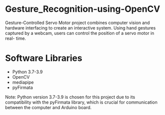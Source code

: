 # Gesture_Recognition-using-OpenCV
Gesture-Controlled Servo Motor project combines computer vision and hardware interfacing to create an interactive system. Using hand gestures  captured by a webcam, users can control the position of a servo motor in real- time.


# Software Libraries
* Python 3.7-3.9
* OpenCV
* mediapipe
* pyFirmata

Note: Python version 3.7-3.9 is chosen for this project due to its compatibility with the pyFirmata library, which is crucial for communication between the computer and Arduino board.
